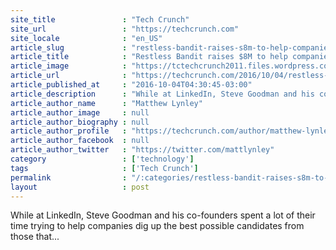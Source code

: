 ```yaml
---
site_title               : "Tech Crunch"
site_url                 : "https://techcrunch.com"
site_locale              : "en_US"
article_slug             : "restless-bandit-raises-s8m-to-help-companies-dig-through-their-old-resume-piles"
article_title            : "Restless Bandit raises $8M to help companies dig through their old resume piles"
article_image            : "https://tctechcrunch2011.files.wordpress.com/2016/10/hrtech-screenshot-01.jpg?w=764&h=400&crop=1"
article_url              : "https://techcrunch.com/2016/10/04/restless-bandit-raises-8m-to-help-companies-dig-through-their-old-resume-piles/"
article_published_at     : "2016-10-04T04:30:45-03:00"
article_description      : "While at LinkedIn, Steve Goodman and his co-founders spent a lot of their time trying to help companies dig up the best possible candidates from those that..."
article_author_name      : "Matthew Lynley"
article_author_image     : null
article_author_biography : null
article_author_profile   : "https://techcrunch.com/author/matthew-lynley/"
article_author_facebook  : null
article_author_twitter   : "https://twitter.com/mattlynley"
category                 : ['technology']
tags                     : ['Tech Crunch']
permalink                : "/:categories/restless-bandit-raises-s8m-to-help-companies-dig-through-their-old-resume-piles/"
layout                   : post
---
```


While at LinkedIn, Steve Goodman and his co-founders spent a lot of their time trying to help companies dig up the best possible candidates from those that...
